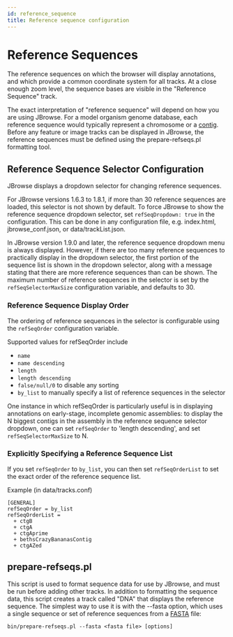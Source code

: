 ```yaml
---
id: reference_sequence
title: Reference sequence configuration
---
```


# Reference Sequences

The reference sequences on which the browser will display annotations, and which provide a common coordinate system for all tracks. At a close enough zoom level, the sequence bases are visible in the "Reference Sequence" track.

The exact interpretation of "reference sequence" will depend on how you are using JBrowse. For a model organism genome database, each reference sequence would typically represent a chromosome or a [contig](http://en.wikipedia.org/wiki/Contig). Before any feature or image tracks can be displayed in JBrowse, the reference sequences must be defined using the prepare-refseqs.pl formatting tool.

## Reference Sequence Selector Configuration

JBrowse displays a dropdown selector for changing reference sequences.

For JBrowse versions 1.6.3 to 1.8.1, if more than 30 reference sequences are loaded, this selector is not shown by default. To force JBrowse to show the reference sequence dropdown selector, set `refSeqDropdown: true` in the configuration. This can be done in any configuration file, e.g. index.html, jbrowse_conf.json, or data/trackList.json.

In JBrowse version 1.9.0 and later, the reference sequence dropdown menu is always displayed. However, if there are too many reference sequences to practically display in the dropdown selector, the first portion of the sequence list is shown in the dropdown selector, along with a message stating that there are more reference sequences than can be shown. The maximum number of reference sequences in the selector is set by the `refSeqSelectorMaxSize` configuration variable, and defaults to 30.

### Reference Sequence Display Order

The ordering of reference sequences in the selector is configurable using the `refSeqOrder` configuration variable.

Supported values for refSeqOrder include

-   `name`
-   `name descending`
-   `length`
-   `length descending`
-   `false/null/0` to disable any sorting
-   `by_list` to manually specify a list of reference sequences in the selector

One instance in which refSeqOrder is particularly useful is in displaying annotations on early-stage, incomplete genomic assemblies: to display the N biggest contigs in the assembly in the reference sequence selector dropdown, one can set `refSeqOrder` to 'length descending', and set `refSeqSelectorMaxSize` to N.

### Explicitly Specifying a Reference Sequence List

If you set `refSeqOrder` to `by_list`, you can then set `refSeqOrderList` to set the exact order of the reference sequence list.

Example (in data/tracks.conf)

    [GENERAL]
    refSeqOrder = by_list
    refSeqOrderList =
      + ctgB
      + ctgA
      + ctgAprime
      + bethsCrazyBananasContig
      + ctgAZed

## prepare-refseqs.pl

This script is used to format sequence data for use by JBrowse, and must be run before adding other tracks. In addition to formatting the sequence data, this script creates a track called "DNA" that displays the reference sequence. The simplest way to use it is with the --fasta option, which uses a single sequence or set of reference sequences from a [FASTA](/Glossary#FASTA "wikilink") file:

`bin/prepare-refseqs.pl --fasta <fasta file> [options]`

